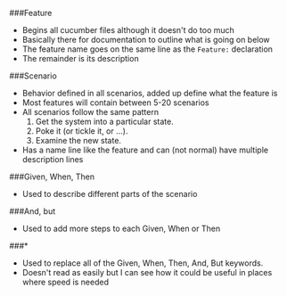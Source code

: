 ###Feature

* Begins all cucumber files although it doesn't do too much
* Basically there for documentation to outline what is going on below
* The feature name goes on the same line as the `Feature:` declaration
* The remainder is its description

###Scenario

* Behavior defined in all scenarios, added up define what the feature is
* Most features will contain between 5-20 scenarios
* All scenarios follow the same pattern
  1. Get the system into a particular state.
  1. Poke it (or tickle it, or ...).
  1. Examine the new state.
* Has a name line like the feature and can (not normal) have multiple description lines

###Given, When, Then

* Used to describe different parts of the scenario

###And, but

* Used to add more steps to each Given, When or Then

###*

* Used to replace all of the Given, When, Then, And, But keywords.
* Doesn't read as easily but I can see how it could be useful in places where speed is needed